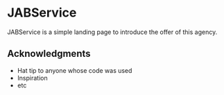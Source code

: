 # JABService

JABService is a simple landing page to introduce the offer of this agency.

## Acknowledgments

* Hat tip to anyone whose code was used
* Inspiration
* etc
